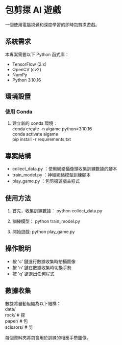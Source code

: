 # 包剪揼 AI 遊戲

一個使用電腦視覺和深度學習的即時包剪揼遊戲。

## 系統需求

本專案需要以下 Python 函式庫：
- TensorFlow (2.x)
- OpenCV (cv2)
- NumPy
- Python 3.10.16

## 環境設置

### 使用 Conda

1. 建立新的 conda 環境：<br>
conda create -n aigame python=3.10.16<br>
conda activate aigame<br>
pip install -r requirements.txt<br>

## 專案結構
- collect_data.py ：使用網絡攝像頭收集訓練數據的腳本
- train_model.py ：神經網絡模型訓練腳本
- play_game.py ：包剪揼遊戲主程式

## 使用方法
1. 首先，收集訓練數據：
python collect_data.py

2. 訓練模型：
python train_model.py

3. 開始遊戲:
python play_game.py

## 操作說明
- 按 'c' 鍵進行數據收集時拍攝圖像
- 按 'n' 鍵在數據收集時切換手勢
- 按 'q' 鍵退出任何程式

## 數據收集
數據將自動組織為以下結構：<br>
data/<br>
    rock/     # 揼<br>
    paper/    # 包<br>
    scissors/ # 剪<br>
    
每個資料夾將包含用於訓練的相應手勢圖像。

